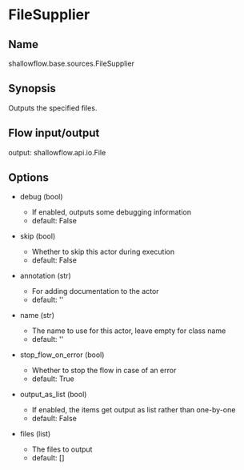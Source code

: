# FileSupplier

## Name
shallowflow.base.sources.FileSupplier

## Synopsis
Outputs the specified files.

## Flow input/output
output: shallowflow.api.io.File

## Options
* debug (bool)

  * If enabled, outputs some debugging information
  * default: False

* skip (bool)

  * Whether to skip this actor during execution
  * default: False

* annotation (str)

  * For adding documentation to the actor
  * default: ''

* name (str)

  * The name to use for this actor, leave empty for class name
  * default: ''

* stop_flow_on_error (bool)

  * Whether to stop the flow in case of an error
  * default: True

* output_as_list (bool)

  * If enabled, the items get output as list rather than one-by-one
  * default: False

* files (list)

  * The files to output
  * default: []

